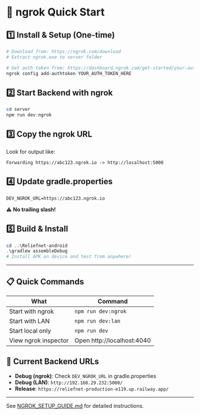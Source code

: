 # 🚀 ngrok Quick Start

## 1️⃣ Install & Setup (One-time)
```powershell
# Download from: https://ngrok.com/download
# Extract ngrok.exe to server folder

# Get auth token from: https://dashboard.ngrok.com/get-started/your-authtoken
ngrok config add-authtoken YOUR_AUTH_TOKEN_HERE
```

## 2️⃣ Start Backend with ngrok
```powershell
cd server
npm run dev:ngrok
```

## 3️⃣ Copy the ngrok URL
Look for output like:
```
Forwarding https://abc123.ngrok.io -> http://localhost:5000
```

## 4️⃣ Update gradle.properties
```properties
DEV_NGROK_URL=https://abc123.ngrok.io
```
⚠️ **No trailing slash!**

## 5️⃣ Build & Install
```powershell
cd ..\Reliefnet-android
.\gradlew assembleDebug
# Install APK on device and test from anywhere!
```

---

## 📋 Quick Commands

| What | Command |
|------|---------|
| Start with ngrok | `npm run dev:ngrok` |
| Start with LAN | `npm run dev:lan` |
| Start local only | `npm run dev` |
| View ngrok inspector | Open http://localhost:4040 |

## 🎯 Current Backend URLs

- **Debug (ngrok)**: Check `DEV_NGROK_URL` in gradle.properties
- **Debug (LAN)**: `http://192.168.29.232:5000/`
- **Release**: `https://reliefnet-production-e119.up.railway.app/`

---

See [NGROK_SETUP_GUIDE.md](NGROK_SETUP_GUIDE.md) for detailed instructions.
